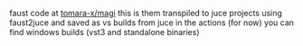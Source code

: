 faust code at [tomara-x/magi](https://github.com/tomara-x/magi)
this is them transpiled to juce projects using faust2juce and saved as vs builds from juce
in the actions (for now) you can find windows builds (vst3 and standalone binaries)
